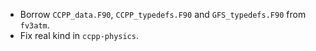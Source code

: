 - Borrow `CCPP_data.F90`, `CCPP_typedefs.F90` and `GFS_typedefs.F90` from `fv3atm`.
- Fix real kind in `ccpp-physics`.
